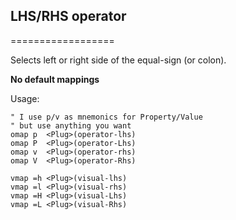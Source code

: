 
## LHS/RHS operator
==================

Selects left or right side of the equal-sign (or colon).

**No default mappings**

Usage: 
```viml
" I use p/v as mnemonics for Property/Value
" but use anything you want
omap p  <Plug>(operator-lhs)
omap P  <Plug>(operator-Lhs)
omap v  <Plug>(operator-rhs)
omap V  <Plug>(operator-Rhs)

vmap =h <Plug>(visual-lhs)
vmap =l <Plug>(visual-rhs)
vmap =H <Plug>(visual-Lhs)
vmap =L <Plug>(visual-Rhs)
```


<!--![alt text](./pp_self2.png "")-->

